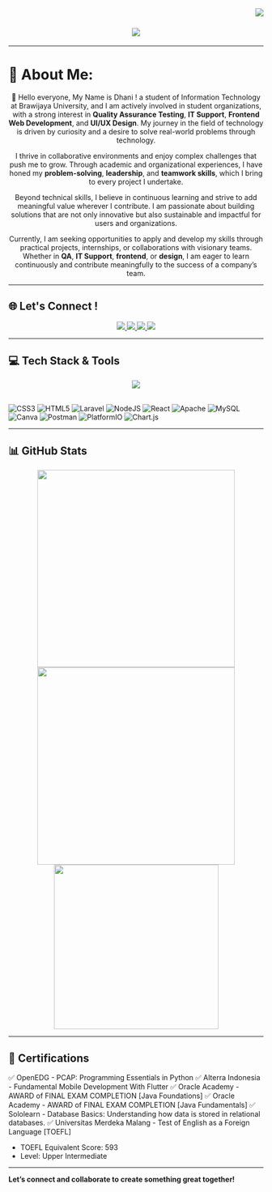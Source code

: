  <img align="right" src="https://visitor-badge.laobi.icu/badge?page_id=atikfriana.atikfriana" />

<h1 align="center">
  <img src="https://readme-typing-svg.herokuapp.com/?font=Righteous&size=35&color=0000FF&center=true&vCenter=true&width=500&height=70&duration=4000&lines=Hello👋;+I'am+Ramadhani+Maulana R;" />
</h1>

---

# 💫 About Me:

<div align="center">

🎯 Hello everyone, My Name is Dhani !
a student of Information Technology at Brawijaya University, and I am actively involved in student organizations, with a strong interest in **Quality Assurance Testing**, **IT Support**, **Frontend Web Development**, and **UI/UX Design**. My journey in the field of technology is driven by curiosity and a desire to solve real-world problems through technology.

I thrive in collaborative environments and enjoy complex challenges that push me to grow. Through academic and organizational experiences, I have honed my **problem-solving**, **leadership**, and **teamwork skills**, which I bring to every project I undertake.

Beyond technical skills, I believe in continuous learning and strive to add meaningful value wherever I contribute. I am passionate about building solutions that are not only innovative but also sustainable and impactful for users and organizations. 

Currently, I am seeking opportunities to apply and develop my skills through practical projects, internships, or collaborations with visionary teams. Whether in **QA**, **IT Support**, **frontend**, or **design**, I am eager to learn continuously and contribute meaningfully to the success of a company’s team. 

</div>

---

## 🌐 Let's Connect !
<div align="center">
  <a href="mailto:rmadhani.mr@gmail.com">
    <img src="https://img.shields.io/badge/Gmail-333333?style=for-the-badge&logo=gmail&logoColor=red" />
  </a>
  <a href="https://linkedin.com/in/ramadhanimr" target="_blank">
    <img src="https://img.shields.io/badge/LinkedIn-0077B5?style=for-the-badge&logo=linkedin&logoColor=white" />
  </a>
  <a href="https://github.com/Ramadhani-MRaharjo" target="_blank">
    <img src="https://img.shields.io/badge/GitHub-000000?style=for-the-badge&logo=github&logoColor=white" />
  </a>
  <a href="https://portofolio-ramadhanimr.vercel.app/" target="_blank">
    <img src="https://img.shields.io/badge/Portfolio-FF5722?style=for-the-badge&logo=todoist&logoColor=white" />
  </a>
</div>

---

## 💻 Tech Stack & Tools

<div align="center">
  <img src="https://skillicons.dev/icons?i=javascript,vercel,php,bootstrap,tailwindcss,python,github,vscode,figma,arduino" />
  <br><br>
</div>

![CSS3](https://img.shields.io/badge/css3-%231572B6.svg?style=for-the-badge&logo=css3&logoColor=white) ![HTML5](https://img.shields.io/badge/html5-%23E34F26.svg?style=for-the-badge&logo=html5&logoColor=white) ![Laravel](https://img.shields.io/badge/laravel-%23FF2D20.svg?style=for-the-badge&logo=laravel&logoColor=white) ![NodeJS](https://img.shields.io/badge/node.js-6DA55F?style=for-the-badge&logo=node.js&logoColor=white) ![React](https://img.shields.io/badge/react-%2320232a.svg?style=for-the-badge&logo=react&logoColor=%2361DAFB) ![Apache](https://img.shields.io/badge/apache-%23D42029.svg?style=for-the-badge&logo=apache&logoColor=white) ![MySQL](https://img.shields.io/badge/mysql-4479A1.svg?style=for-the-badge&logo=mysql&logoColor=white) ![Canva](https://img.shields.io/badge/Canva-%2300C4CC.svg?style=for-the-badge&logo=Canva&logoColor=white) ![Postman](https://img.shields.io/badge/Postman-FF6C37?style=for-the-badge&logo=postman&logoColor=white) ![PlatformIO](https://img.shields.io/badge/PlatformIO-%23222.svg?style=for-the-badge&logo=platformio&logoColor=%23f5822a) ![Chart.js](https://img.shields.io/badge/chart.js-F5788D.svg?style=for-the-badge&logo=chart.js&logoColor=white)

---

## 📊 GitHub Stats

<div align="center">
  <img width=390 src="https://github-readme-streak-stats-salesp07.vercel.app/?user=Ramadhani-MRaharjo&count_private=true&theme=radical&border_radius=10" />
  <img width=390 src="https://github-readme-stats.vercel.app/api?username=Ramadhani-MRaharjo&show_icons=true&count_private=true&theme=radical&border_radius=10" />
  <br/>
  <img width=325 src="https://github-readme-stats.vercel.app/api/top-langs/?username=Ramadhani-MRaharjo&layout=compact&langs_count=8&theme=radical&border_radius=10" />
</div>

---

## 📜 Certifications

✅ OpenEDG - PCAP: Programming Essentials in Python
✅ Alterra Indonesia - Fundamental Mobile Development With Flutter
✅ Oracle Academy - AWARD of FINAL EXAM COMPLETION [Java Foundations]
✅ Oracle Academy - AWARD of FINAL EXAM COMPLETION [Java Fundamentals]
✅ Sololearn - Database Basics: Understanding how data is stored in relational databases.
✅ Universitas Merdeka Malang - Test of English as a Foreign Language [TOEFL]
- TOEFL Equivalent Score: 593
- Level: Upper Intermediate

---

 **Let’s connect and collaborate to create something great together!**
